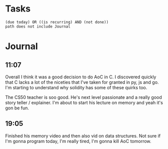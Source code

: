 # Tasks
```tasks
(due today) OR ((is recurring) AND (not done))
path does not include Journal
```
# Journal
## 11:07
Overall I think it was a good decision to do AoC in C. I discovered quickly that C lacks a lot of the niceties that I've taken for granted in py, js and go. I'm starting to understand why solidity has some of these quirks too.

The CS50 teacher is soo good. He's next level passionate and a really good story teller / explainer. I'm about to start his lecture on memory and yeah it's gon be fun.

## 19:05
Finished his memory video and then also vid on data structures. Not sure if I'm gonna program today, I'm really tired, I'm gonna kill AoC tomorrow.